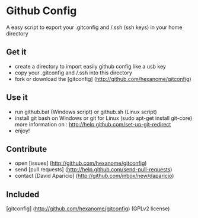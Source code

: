 # Github Config
A easy script to export your .gitconfig and /.ssh (ssh keys) in your home directory

## Get it
- create a directory to import easily github config like a usb key
- copy your .gitconfig and /.ssh into this directory
- fork or download the [gitconfig] (http://github.com/hexanome/gitconfig)

## Use it
- run github.bat (Windows script) or github.sh (Linux script)
- install git bash on Windows or git for Linux (sudo apt-get install git-core)
	more information on : http://help.github.com/set-up-git-redirect
- enjoy!

## Contribute
- open [issues] (http://github.com/hexanome/gitconfig)
- send [pull requests] (http://help.github.com/send-pull-requests)
- contact [David Aparicio] (http://github.com/inbox/new/daparicio)

## Included
[gitconfig] (http://github.com/hexanome/gitconfig) (GPLv2 license)
